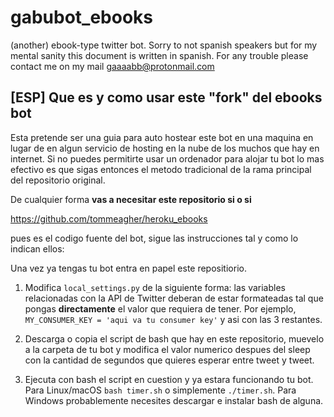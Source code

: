 # gabubot_ebooks
(another) ebook-type twitter bot. Sorry to not spanish speakers but for my mental sanity this document is written in spanish. For any trouble please contact me on my mail gaaaabb@protonmail.com

## [ESP] Que es y como usar este "fork" del ebooks bot

Esta pretende ser una guia para auto hostear este bot en una maquina en lugar de en algun servicio de hosting en la nube de los muchos que hay en internet. Si no puedes permitirte usar un ordenador para alojar tu bot lo mas efectivo es que sigas entonces el metodo tradicional de la rama principal del repositorio original. 

De cualquier forma **vas a necesitar este repositorio si o si**

https://github.com/tommeagher/heroku_ebooks

pues es el codigo fuente del bot, sigue las instrucciones tal y como lo indican ellos:

Una vez ya tengas tu bot entra en papel este repositiorio.

1. Modifica `local_settings.py` de la siguiente forma: las variables relacionadas con la API de Twitter deberan de estar formateadas tal que pongas **directamente** el valor que requiera de tener. Por ejemplo, `MY_CONSUMER_KEY = 'aqui va tu consumer key'` y asi con las 3 restantes.

2. Descarga o copia el script de bash que hay en este repositorio, muevelo a la carpeta de tu bot y modifica el valor numerico despues del sleep con la cantidad de segundos que quieres esperar entre tweet y tweet.

3. Ejecuta con bash el script en cuestion y ya estara funcionando tu bot. Para Linux/macOS `bash timer.sh` o simplemente `./timer.sh`. Para Windows probablemente necesites descargar e instalar bash de alguna.
